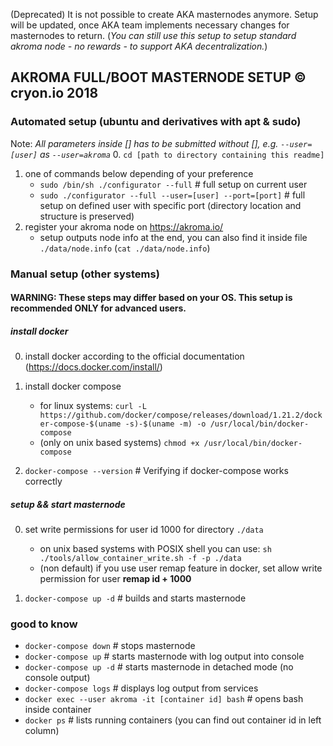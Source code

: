 (Deprecated) It is not possible to create AKA masternodes anymore. Setup will be updated, once AKA team implements necessary changes for masternodes to return. (*You can still use this setup to setup standard akroma node - no rewards - to support AKA decentralization.*) 

## AKROMA FULL/BOOT MASTERNODE SETUP © cryon.io 2018

### Automated setup (ubuntu and derivatives with apt & sudo)

Note: *All parameters inside [] has to be submitted without [], e.g. `--user=[user]` as `--user=akroma`*
0. `cd [path to directory containing this readme]`
1. one of commands below depending of your preference
    - `sudo /bin/sh ./configurator --full` # full setup on current user
    - `sudo ./configurator --full --user=[user] --port=[port]` # full setup on defined user with specific port (directory location and structure is preserved)
2. register your akroma node on https://akroma.io/
    - setup outputs node info at the end, you can also find it inside file `./data/node.info` (`cat ./data/node.info`)

### Manual setup (other systems)

#### WARNING: These steps may differ based on your OS. This setup is recommended ONLY for advanced users.

##### install docker 
0. install docker according to the official documentation (https://docs.docker.com/install/)

1. install docker compose  
    - for linux systems: `curl -L https://github.com/docker/compose/releases/download/1.21.2/docker-compose-$(uname -s)-$(uname -m) -o /usr/local/bin/docker-compose`
    - (only on unix based systems) `chmod +x /usr/local/bin/docker-compose`
2.  `docker-compose --version` # Verifying if docker-compose works correctly

##### setup && start masternode
0. set write permissions for user id 1000 for directory `./data`
    - on unix based systems with POSIX shell you can use: `sh ./tools/allow_container_write.sh -f -p ./data`
    - (non default) if you use user remap feature in docker, set allow write permission for user **remap id + 1000** 

1. `docker-compose up -d` # builds and starts masternode

### good to know
- `docker-compose down`     # stops masternode
- `docker-compose up`       # starts masternode with log output into console
- `docker-compose up -d`    # starts masternode in detached mode (no console output)
- `docker-compose logs`     # displays log output from services
- `docker exec --user akroma -it [container id] bash` # opens bash inside container
- `docker ps`               # lists running containers (you can find out container id in left column)
